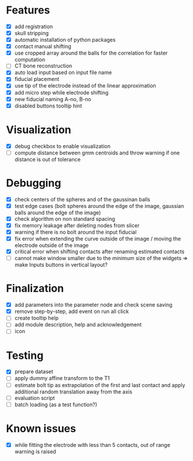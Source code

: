 # Features
- [x] add registration
- [x] skull stripping
- [x] automatic installation of python packages
- [X] contact manual shifting
- [x] use cropped array around the balls for the correlation for faster computation
- [ ] CT bone reconstruction
- [x] auto load input based on input file name
- [x] fiducial placement
- [x] use tip of the electrode instead of the linear approximation
- [x] add micro step while electrode shifting
- [x] new fiducial naming A-no, B-no
- [x] disabled buttons tooltip hint

# Visualization
- [x] debug checkbox to enable visualization
- [ ] compute distance between gmm centroids and throw warning if one distance is out of tolerance

# Debugging
- [x] check centers of the spheres and of the gaussinan balls
- [x] test edge cases (bolt spheres around the edge of the image, gaussian balls around the edge of the image)
- [x] check algorithm on non standard spacing
- [x] fix memory leakage after deleting nodes from slicer
- [x] warning if there is no bolt around the input fiducial
- [x] fix error when extending the curve outside of the image / moving the electrode outside of the image
- [x] critical error when shifting contacts after renaming estimated contacts
- [ ] cannot make window smaller due to the minimum size of the widgets => make Inputs buttons in vertical layout?

# Finalization
- [x] add parameters into the parameter node and check scene saving
- [x] remove step-by-step, add event on run all click
- [ ] create tooltip help
- [ ] add module description, help and acknowledgement
- [ ] icon

# Testing
- [x] prepare dataset
- [ ] apply dummy affine transform to the T1
- [ ] estimate bolt tip as extrapolation of the first and last contact and apply additional random translation away from the axis
- [ ] evaluation script
- [ ] batch loading (as a test function?)

# Known issues
- [x] while fitting the electrode with less than 5 contacts, out of range warning is raised